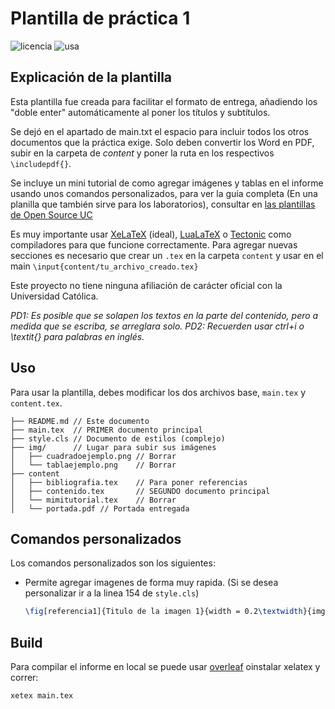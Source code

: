 # Plantilla de práctica 1
![licencia](https://img.shields.io/github/license/diegocostares/latex-templates)
![usa](https://img.shields.io/badge/Utiliza-XeLaTeX-brightgreen)

## Explicación de la plantilla

Esta plantilla fue creada para facilitar el formato de entrega, añadiendo los "doble enter" automáticamente al poner los títulos y subtítulos.

Se dejó en el apartado de main.txt el espacio para incluir todos los otros documentos que la práctica exige. Solo deben convertir los Word en PDF, subir en la carpeta de *content* y poner la ruta en los respectivos `\includepdf{}`.

Se incluye un mini tutorial de como agregar imágenes y tablas en el informe usando unos comandos personalizados, para ver la guía completa (En una planilla que también sirve para los laboratorios), consultar en [las plantillas de Open Source UC](https://github.com/open-source-uc/latex-templates/tree/master/templates/informes-uc)

Es muy importante usar [XeLaTeX](https://tug.org/xetex/) (ideal), [LuaLaTeX](https://luatex.org/) o [Tectonic](https://tectonic-typesetting.github.io/) como compiladores para que funcione correctamente. Para agregar nuevas secciones es necesario que crear un `.tex` en la carpeta `content` y usar en el main `\input{content/tu_archivo_creado.tex}`

Este proyecto no tiene ninguna afiliación de carácter oficial con la Universidad Católica.

_PD1: Es posible que se solapen los textos en la parte del contenido, pero a medida que se escriba, se arreglara solo._
_PD2: Recuerden usar ctrl+i o \textit{} para palabras en inglés._

## Uso

Para usar la plantilla, debes modificar los dos archivos base, `main.tex` y `content.tex`.

```text
├── README.md // Este documento
├── main.tex  // PRIMER documento principal
├── style.cls // Documento de estilos (complejo)
├── img/      // Lugar para subir sus imágenes
│   ├── cuadradoejemplo.png // Borrar
│   └── tablaejemplo.png    // Borrar
├── content
│   ├── bibliografia.tex    // Para poner referencias
│   ├── contenido.tex       // SEGUNDO documento principal
│   └── mimitutorial.tex    // Borrar
│   └── portada.pdf // Portada entregada
```

## Comandos personalizados

Los comandos personalizados son los siguientes:
- Permite agregar imagenes de forma muy rapida. (Si se desea personalizar ir a la linea 154 de `style.cls`)
    ```LaTeX
    \fig[referencia1]{Titulo de la imagen 1}{width = 0.2\textwidth}{img/cuadradoejemplo.png}
    ```

## Build

Para compilar el informe en local se puede usar [overleaf](https://www.overleaf.com/) oinstalar xelatex y correr:

```shell
xetex main.tex
```